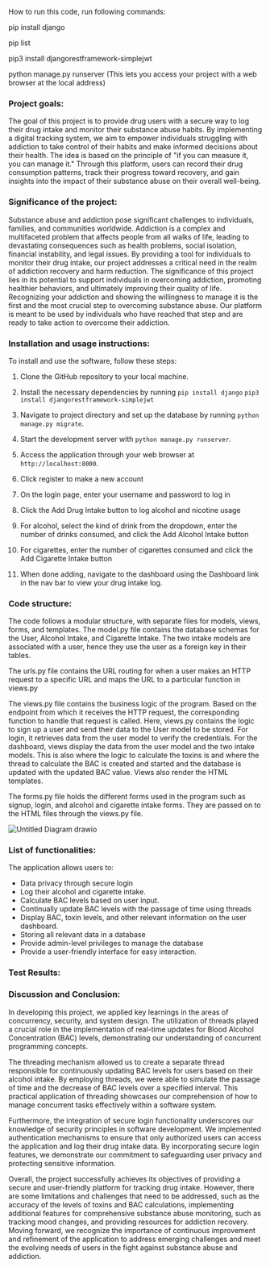 How to run this code, run following commands:

pip install django	

pip list

pip3 install djangorestframework-simplejwt

python manage.py runserver (This lets you access your project with a web browser at the local address)

### Project goals: 
The goal of this project is to provide drug users with a secure way to log their drug intake and monitor their substance abuse habits. By implementing a digital tracking system, we aim to empower individuals struggling with addiction to take control of their habits and make informed decisions about their health. The idea is based on the principle of "if you can measure it, you can manage it." Through this platform, users can record their drug consumption patterns, track their progress toward recovery, and gain insights into the impact of their substance abuse on their overall well-being.

### Significance of the project: 
Substance abuse and addiction pose significant challenges to individuals, families, and communities worldwide. Addiction is a complex and multifaceted problem that affects people from all walks of life, leading to devastating consequences such as health problems, social isolation, financial instability, and legal issues. By providing a tool for individuals to monitor their drug intake, our project addresses a critical need in the realm of addiction recovery and harm reduction. The significance of this project lies in its potential to support individuals in overcoming addiction, promoting healthier behaviors, and ultimately improving their quality of life.
Recognizing your addiction and showing the willingness to manage it is the first and the most crucial step to overcoming substance abuse. Our platform is meant to be used by individuals who have reached that step and are ready to take action to overcome their addiction. 

### Installation and usage instructions: 
To install and use the software, follow these steps:

1. Clone the GitHub repository to your local machine.
2. Install the necessary dependencies by running 
   `pip install django`
   `pip3 install djangorestframework-simplejwt`

3. Navigate to project directory and set up the database by running `python manage.py migrate`.
4. Start the development server with `python manage.py runserver`.
5. Access the application through your web browser at `http://localhost:8000`.
6. Click register to make a new account 
7. On the login page, enter your username and password to log in
8. Click the Add Drug Intake button to log alcohol and nicotine usage
9. For alcohol, select the kind of drink from the dropdown, enter the number of drinks consumed, and click the Add Alcohol Intake button 
10. For cigarettes, enter the number of cigarettes consumed and click the Add Cigarette Intake button 
11. When done adding, navigate to the dashboard using the Dashboard link in the nav bar to view your drug intake log. 

### Code structure: 
The code follows a modular structure, with separate files for models, views, forms, and templates. 
The model.py file contains the database schemas for the User, Alcohol Intake, and Cigarette Intake. The two intake models are associated with a user, hence they use the user as a foreign key in their tables. 

The urls.py file contains the URL routing for when a user makes an HTTP request to a specific URL and maps the URL to a particular function in views.py

The views.py file contains the business logic of the program. Based on the endpoint from which it receives the HTTP request, the corresponding function to handle that request is called. Here, views.py contains the logic to sign up a user and send their data to the User model to be stored. For login, it retrieves data from the user model to verify the credentials. For the dashboard, views display the data from the user model and the two intake models. This is also where the logic to calculate the toxins is and where the thread to calculate the BAC is created and started and the database is updated with the updated BAC value. Views also render the HTML templates.

The forms.py file holds the different forms used in the program such as signup, login, and alcohol and cigarette intake forms. They are passed on to the HTML files through the views.py file.  

![Untitled Diagram drawio](https://github.com/Taazkir/Toxin-Logger-for-Drug-Abuse/assets/107087417/c11ce19e-1c4b-4e83-9b2f-6f2e7a08e6fe)


### List of functionalities:
The application allows users to:
- Data privacy through secure login
- Log their alcohol and cigarette intake.
- Calculate BAC levels based on user input.
- Continually update BAC levels with the passage of time using threads
- Display BAC, toxin levels, and other relevant information on the user dashboard.
- Storing all relevant data in a database
- Provide admin-level privileges to manage the database
- Provide a user-friendly interface for easy interaction.

### Test Results: 

### Discussion and Conclusion:
In developing this project, we applied key learnings in the areas of concurrency, security, and system design. The utilization of threads played a crucial role in the implementation of real-time updates for Blood Alcohol Concentration (BAC) levels, demonstrating our understanding of concurrent programming concepts.

The threading mechanism allowed us to create a separate thread responsible for continuously updating BAC levels for users based on their alcohol intake. By employing threads, we were able to simulate the passage of time and the decrease of BAC levels over a specified interval. This practical application of threading showcases our comprehension of how to manage concurrent tasks effectively within a software system.

Furthermore, the integration of secure login functionality underscores our knowledge of security principles in software development. We implemented authentication mechanisms to ensure that only authorized users can access the application and log their drug intake data. By incorporating secure login features, we demonstrate our commitment to safeguarding user privacy and protecting sensitive information.

Overall, the project successfully achieves its objectives of providing a secure and user-friendly platform for tracking drug intake. However, there are some limitations and challenges that need to be addressed, such as the accuracy of the levels of toxins and BAC calculations, implementing additional features for comprehensive substance abuse monitoring, such as tracking mood changes, and providing resources for addiction recovery. Moving forward, we recognize the importance of continuous improvement and refinement of the application to address emerging challenges and meet the evolving needs of users in the fight against substance abuse and addiction.
